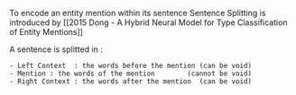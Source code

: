 To encode an entity mention within its sentence Sentence Splitting is introduced by [[2015 Dong - A Hybrid Neural Model for Type Classification of Entity Mentions]]

A sentence is splitted in : 
		
	- Left Context  : the words before the mention (can be void)
	- Mention : the words of the mention        (cannot be void)
	- Right Context : the words after the mention  (can be void)
